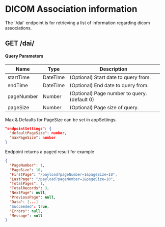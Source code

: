 <!--
  ~ Copyright 2021-2023 MONAI Consortium
  ~
  ~ Licensed under the Apache License, Version 2.0 (the "License");
  ~ you may not use this file except in compliance with the License.
  ~ You may obtain a copy of the License at
  ~
  ~ http://www.apache.org/licenses/LICENSE-2.0
  ~
  ~ Unless required by applicable law or agreed to in writing, software
  ~ distributed under the License is distributed on an "AS IS" BASIS,
  ~ WITHOUT WARRANTIES OR CONDITIONS OF ANY KIND, either express or implied.
  ~ See the License for the specific language governing permissions and
  ~ limitations under the License.
-->

# DICOM Association information

The `/dai' endpoint is for retrieving a list of information regarding dicom
associations.

## GET /dai/

#### Query Parameters

| Name       | Type     | Description                                 |
|------------|----------|---------------------------------------------|
| startTime  | DateTime | (Optional) Start date to query from.        |
| endTime    | DateTime | (Optional) End date to query from.          |
| pageNumber | Number   | (Optional) Page number to query.(default 0) |
| pageSize   | Number   | (Optional) Page size of query.              |

Max & Defaults for PageSize can be set in appSettings.

```json
"endpointSettings": {
  "defaultPageSize": number,
  "maxPageSize": number
}
```

Endpoint returns a paged result for example

```json
{
  "PageNumber": 1,
  "PageSize": 10,
  "FirstPage": "/payload?pageNumber=1&pageSize=10",
  "LastPage": "/payload?pageNumber=1&pageSize=10",
  "TotalPages": 1,
  "TotalRecords": 3,
  "NextPage": null,
  "PreviousPage": null,
  "Data": [...]
  "Succeeded": true,
  "Errors": null,
  "Message": null
}
```
